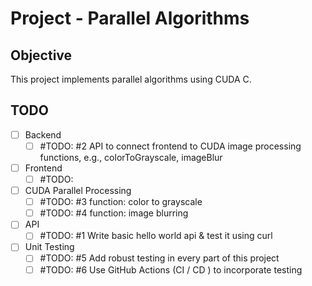 # Project - Parallel Algorithms

## Objective 

This project implements parallel algorithms using CUDA C. 



## TODO

- [ ] Backend 
    - [ ] #TODO: #2 API to connect frontend to CUDA image processing functions, e.g., colorToGrayscale, imageBlur
- [ ] Frontend
    - [ ] #TODO:
- [ ] CUDA Parallel Processing
    - [ ] #TODO: #3 function: color to grayscale
    - [ ] #TODO: #4 function: image blurring
- [ ] API  
    - [ ] #TODO: #1 Write basic hello world api & test it using curl
- [ ] Unit Testing 
    - [ ] #TODO: #5 Add robust testing in every part of this project
    - [ ] #TODO: #6 Use GitHub Actions (CI / CD ) to incorporate testing 